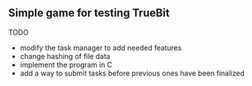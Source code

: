 
## Simple game for testing TrueBit

TODO
 * modify the task manager to add needed features
 * change hashing of file data
 * implement the program in C
 * add a way to submit tasks before previous ones have been finalized

